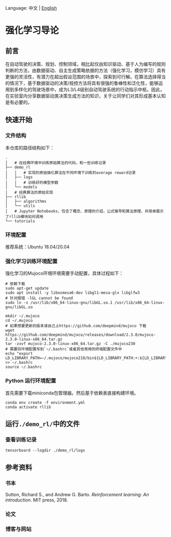 Language: 中文 | [English](./README.en.md)

# 强化学习导论

## 前言

在自动驾驶的决策、规划、控制领域，相比起仅由知识驱动、基于人为编写的规则判断的方法，由数据驱动、自主生成策略依据的方法（强化学习，模仿学习）具有更强的灵活性，有潜力在超出假设范围的场景中，探索到可行解。在算法选择得当的情况下，基于数据驱动的决策/规控方法将具有很强的鲁棒性和泛化性，能够运用到多样化的驾驶场景中，成为L3/L4级别自动驾驶系统的行动指示中枢。因此，在实验室内分享数据驱动类决策生成方法的知识，关于让同学们对其形成基本认知是有必要的。

## 快速开始

### 文件结构

本仓库的路径结构如下：

```shell
.
│   # 在经典环境中训练原始算法的代码，和一些训练记录
├── demo_rl
│   │   # 实现的原始强化算法在不同环境下训练的average reward记录
│   ├── logs
│   │   # 训练好的模型参数
│   └── models
│   # 经典算法的原始实现
├── rllib
│   ├── algorithms
│   └── utils
│   # Jupyter Notebooks，包含了概念、原理的介绍，公式推导和算法原理，并简单展示了rllib模块如何调用
└── tutorials
```

### 环境配置

推荐系统：Ubuntu 18.04/20.04

### 强化学习训练环境配置

强化学习的Mujoco环境环境需要手动配置，具体过程如下：

```shell
# 依赖下载
sudo apt-get update
sudo apt install -y libosmesa6-dev libgl1-mesa-glx libglfw3
# 针对报错 -lGL cannot be found
sudo ln -s /usr/lib/x86_64-linux-gnu/libGL.so.1 /usr/lib/x86_64-linux-gnu/libGL.so

mkdir ~/.mujoco
cd ~/.mujoco
# 如果想要更新的版本请自己上https://github.com/deepmind/mujoco 下载
wget https://github.com/deepmind/mujoco/releases/download/2.3.0/mujoco-2.3.0-linux-x86_64.tar.gz
tar -zxvf mujoco-2.3.0-linux-x86_64.tar.gz -C ./mujoco230
# 需要将环境配置写到`~/.bashrc`或者其他常用的终端配置文件中
echo "export LD_LIBRARY_PATH=~/.mujoco/mujoco210/bin${LD_LIBRARY_PATH:+:${LD_LIBRARY_PATH}}" >> ~/.bashrc
source ~/.bashrc
```

### Python 运行环境配置

首先需要下载miniconda包管理器。然后基于依赖表直接构建环境。

```shell
conda env create -f environment.yml
conda activate rllib
```

## 运行`./demo_rl/`中的文件

### 查看训练记录

```shell
tensorboard --logdir ./demo_rl/logs
```

## 参考资料

### 书本

Sutton, Richard S., and Andrew G. Barto. *Reinforcement learning: An introduction*. MIT press, 2018.

### 论文

### 博客与网站
